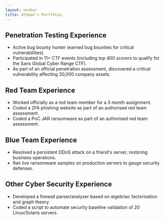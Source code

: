 ```yaml
---
layout: navbar
title: Othman's Portfolio
---
```



## Penetration Testing Experience

* Active bug bounty hunter (earned bug bounties for critical vulnerabilities).
* Participated in 11+ CTF events (including top 400 scorers to qualify for the Sans Global Cyber Range CTF).
* As part of an official penetration assessment, discovered a critical vulnerability affecting 30,000 company assets.


## Red Team Experience

* Worked officially as a red team member for a 3 month assignment.
* Coded a 2FA phishing website as part of an authorised red team assessment.
* Coded a PoC JAR ransomware as part of an authorised red team assessment.


## Blue Team Experience

* Resolved a persistent DDoS attack on a friend's server, restoring business operations.
* Ran live ransomware samples on production servers to gauge security defenses.


## Other Cyber Security Experience

* Developed a firewall parser/analyser based on algebriac factorisation and graph theory.
* Coded a script to automate security baseline validation of 20 Linux/Solaris servers.
